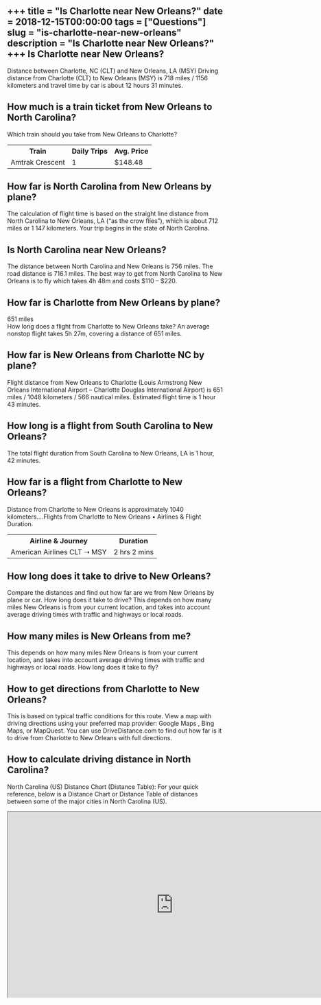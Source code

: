 +++
title = "Is Charlotte near New Orleans?"
date = 2018-12-15T00:00:00
tags = ["Questions"]
slug = "is-charlotte-near-new-orleans"
description = "Is Charlotte near New Orleans?"
+++
Is Charlotte near New Orleans?
------------------------------

Distance between Charlotte, NC (CLT) and New Orleans, LA (MSY) Driving distance from Charlotte (CLT) to New Orleans (MSY) is 718 miles / 1156 kilometers and travel time by car is about 12 hours 31 minutes.

How much is a train ticket from New Orleans to North Carolina?
--------------------------------------------------------------

Which train should you take from New Orleans to Charlotte?

<table><tr><th>Train</th><th>Daily Trips</th><th>Avg. Price</th></tr><tr><td>Amtrak Crescent</td><td>1</td><td>$148.48</td></tr></table>

How far is North Carolina from New Orleans by plane?
----------------------------------------------------

The calculation of flight time is based on the straight line distance from North Carolina to New Orleans, LA (“as the crow flies”), which is about 712 miles or 1 147 kilometers. Your trip begins in the state of North Carolina.

Is North Carolina near New Orleans?
-----------------------------------

The distance between North Carolina and New Orleans is 756 miles. The road distance is 716.1 miles. The best way to get from North Carolina to New Orleans is to fly which takes 4h 48m and costs $110 – $220.

How far is Charlotte from New Orleans by plane?
-----------------------------------------------

651 miles  
How long does a flight from Charlotte to New Orleans take? An average nonstop flight takes 5h 27m, covering a distance of 651 miles.

How far is New Orleans from Charlotte NC by plane?
--------------------------------------------------

Flight distance from New Orleans to Charlotte (Louis Armstrong New Orleans International Airport – Charlotte Douglas International Airport) is 651 miles / 1048 kilometers / 566 nautical miles. Estimated flight time is 1 hour 43 minutes.

How long is a flight from South Carolina to New Orleans?
--------------------------------------------------------

The total flight duration from South Carolina to New Orleans, LA is 1 hour, 42 minutes.

How far is a flight from Charlotte to New Orleans?
--------------------------------------------------

Distance from Charlotte to New Orleans is approximately 1040 kilometers….Flights from Charlotte to New Orleans • Airlines &amp; Flight Duration.

<table><tr><th>Airline &amp; Journey</th><th>Duration</th></tr><tr><td>American Airlines CLT ➝ MSY</td><td>2 hrs 2 mins</td></tr></table>

How long does it take to drive to New Orleans?
----------------------------------------------

Compare the distances and find out how far are we from New Orleans by plane or car. How long does it take to drive? This depends on how many miles New Orleans is from your current location, and takes into account average driving times with traffic and highways or local roads.

How many miles is New Orleans from me?
--------------------------------------

This depends on how many miles New Orleans is from your current location, and takes into account average driving times with traffic and highways or local roads. How long does it take to fly?

How to get directions from Charlotte to New Orleans?
----------------------------------------------------

This is based on typical traffic conditions for this route. View a map with driving directions using your preferred map provider: Google Maps , Bing Maps, or MapQuest. You can use DriveDistance.com to find out how far is it to drive from Charlotte to New Orleans with full directions.

How to calculate driving distance in North Carolina?
----------------------------------------------------

North Carolina (US) Distance Chart (Distance Table): For your quick reference, below is a Distance Chart or Distance Table of distances between some of the major cities in North Carolina (US).

<iframe allow="accelerometer; autoplay; clipboard-write; encrypted-media; gyroscope; picture-in-picture" allowfullscreen="" class="__youtube_prefs__  epyt-is-override  no-lazyload" data-no-lazy="1" data-origheight="433" data-origwidth="770" data-skipgform_ajax_framebjll="" height="433" id="_ytid_89752" loading="lazy" src="https://www.youtube.com/embed/OntOGcWRvHA?enablejsapi=1&autoplay=0&cc_load_policy=0&cc_lang_pref=&iv_load_policy=1&loop=0&modestbranding=0&rel=1&fs=1&playsinline=0&autohide=2&theme=dark&color=red&controls=1&" title="YouTube player" width="770"></iframe>